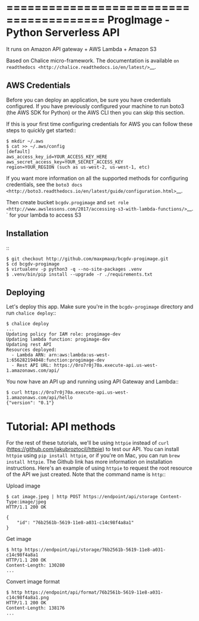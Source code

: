 ========================================
ProgImage - Python Serverless API
========================================

It runs on Amazon API gateway + AWS Lambda + Amazon S3


Based on Chalice micro-framework.
The documentation is available
`on readthedocs <http://chalice.readthedocs.io/en/latest/>`__.


AWS Credentials
---------------

Before you can deploy an application, be sure you have
credentials configured.  If you have previously configured your
machine to run boto3 (the AWS SDK for Python) or the AWS CLI then
you can skip this section.

If this is your first time configuring credentials for AWS you
can follow these steps to quickly get started::

    $ mkdir ~/.aws
    $ cat >> ~/.aws/config
    [default]
    aws_access_key_id=YOUR_ACCESS_KEY_HERE
    aws_secret_access_key=YOUR_SECRET_ACCESS_KEY
    region=YOUR_REGION (such as us-west-2, us-west-1, etc)

If you want more information on all the supported methods for
configuring credentials, see the
`boto3 docs
<http://boto3.readthedocs.io/en/latest/guide/configuration.html>`__.


Then create bucket ``bcgdv.progimage`` and `set role
<http://www.awslessons.com/2017/accessing-s3-with-lambda-functions/>`__.
` for your lambda to access S3


Installation
------------

::

    $ git checkout http://github.com/maxpmaxp/bcgdv-progimage.git
    $ cd bcgdv-progimage
    $ virtualenv -p python3 -q --no-site-packages .venv
    $ .venv/bin/pip install --upgrade -r ./requirements.txt


Deploying
---------

Let's deploy this app.  Make sure you're in the ``bcgdv-progimage``
directory and run ``chalice deploy``::

    $ chalice deploy
    ...
    Updating policy for IAM role: progimage-dev
    Updating lambda function: progimage-dev
    Updating rest API
    Resources deployed:
      - Lambda ARN: arn:aws:lambda:us-west-1:656282194048:function:progimage-dev
      - Rest API URL: https://0ro7r0j70a.execute-api.us-west-1.amazonaws.com/api/

You now have an API up and running using API Gateway and Lambda::

    $ curl https://0ro7r0j70a.execute-api.us-west-1.amazonaws.com/api/hello
    {"version": "0.1"}


Tutorial: API methods
========================

For the rest of these tutorials, we'll be using ``httpie`` instead of ``curl``
(https://github.com/jakubroztocil/httpie) to test our API.  You can install
``httpie`` using ``pip install httpie``, or if you're on Mac, you can run
``brew install httpie``.  The Github link has more information on installation
instructions.  Here's an example of using ``httpie`` to request the root
resource of the API we just created.  Note that the command name is ``http``::


Upload image

    $ cat image.jpeg | http POST https://endpoint/api/storage Content-Type:image/jpeg
    HTTP/1.1 200 OK

    {
        "id": "76b2561b-5619-11e8-a031-c14c98f4a8a1"
    }


Get image

    $ http https://endpoint/api/storage/76b2561b-5619-11e8-a031-c14c98f4a8a1
    HTTP/1.1 200 OK
    Content-Length: 130280
    ...

Convert image format

    $ http https://endpoint/api/format/76b2561b-5619-11e8-a031-c14c98f4a8a1.png
    HTTP/1.1 200 OK
    Content-Length: 138176
    ...

